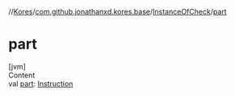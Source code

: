 //[Kores](../../index.md)/[com.github.jonathanxd.kores.base](../index.md)/[InstanceOfCheck](index.md)/[part](part.md)



# part  
[jvm]  
Content  
val [part](part.md): [Instruction](../../com.github.jonathanxd.kores/-instruction/index.md)  



